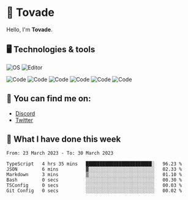 # 👋 Tovade
Hello, I'm **Tovade**.

## 🖥️ Technologies & tools

![OS](https://img.shields.io/badge/OS-Windows-informational?style=flat&logo=OS&logoColor=white&color=2bbc8a)
![Editor](https://img.shields.io/badge/Editor-VScode-informational?style=flat&logo=Editor&logoColor=white&color=2bbc8a)

![Code](https://img.shields.io/badge/Code-Javascript-informational?style=flat&logo=Code&logoColor=white&color=2bbc8a)
![Code](https://img.shields.io/badge/Code-Nodejs-informational?style=flat&logo=Code&logoColor=white&color=2bbc8a)
![Code](https://img.shields.io/badge/Code-Typescript-informational?style=flat&logo=Code&logoColor=white&color=2bbc8a) 
![Code](https://img.shields.io/badge/Code-HTML-informational?style=flat&logo=Code&logoColor=white&color=2bbc8a)
![Code](https://img.shields.io/badge/Code-CSS-informational?style=flat&logo=Code&logoColor=white&color=2bbc8a)
![Code](https://img.shields.io/badge/Code-React-informational?style=flat&logo=Code&logoColor=white&color=2bbc8a)

## 👭 You can find me on:
- [Discord](https://discord.gg/y3eQ8wraD5)
- [Twitter](https://twitter.com/tovados)
## 📰 What I have done this week
<!--START_SECTION:waka-->

```text
From: 23 March 2023 - To: 30 March 2023

TypeScript   4 hrs 35 mins   ████████████████████████░   96.23 %
JSON         6 mins          ▓░░░░░░░░░░░░░░░░░░░░░░░░   02.33 %
Markdown     3 mins          ▒░░░░░░░░░░░░░░░░░░░░░░░░   01.10 %
Bash         0 secs          ░░░░░░░░░░░░░░░░░░░░░░░░░   00.30 %
TSConfig     0 secs          ░░░░░░░░░░░░░░░░░░░░░░░░░   00.03 %
Git Config   0 secs          ░░░░░░░░░░░░░░░░░░░░░░░░░   00.02 %
```

<!--END_SECTION:waka-->
